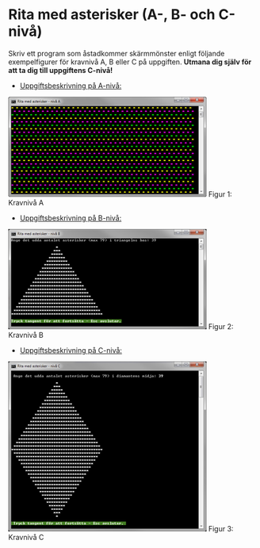 # Rita med asterisker (A-, B- och C-nivå)

Skriv ett program som åstadkommer skärmmönster enligt följande exempelfigurer för kravnivå A, B eller C på uppgiften. __Utmana dig själv för att ta dig till uppgiftens C-nivå!__

- [Uppgiftsbeskrivning på A-nivå:](a-niva/)

![ScreenShot A](bilder/starsAndStripes_small.png)
Figur 1: Kravnivå A

- [Uppgiftsbeskrivning på B-nivå:](b-niva/)

![ScreenShot B](bilder/triangles_small.png)
Figur 2: Kravnivå B

- [Uppgiftsbeskrivning på C-nivå:](c-niva/)

![ScreenShot C](bilder/diamonds_small.png)
Figur 3: Kravnivå C